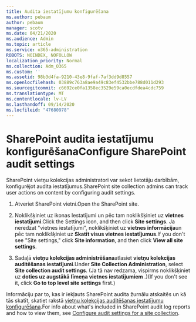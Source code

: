 ```yaml
---
title: Audita iestatījumu konfigurēšana
ms.author: pebaum
author: pebaum
manager: scotv
ms.date: 04/21/2020
ms.audience: Admin
ms.topic: article
ms.service: o365-administration
ROBOTS: NOINDEX, NOFOLLOW
localization_priority: Normal
ms.collection: Adm_O365
ms.custom: ''
ms.assetid: 98b3d4fa-9210-43e8-9faf-7af3dd9d8557
ms.openlocfilehash: 03889c763a8ae9a49c83ef4532bbe788d011d293
ms.sourcegitcommit: c6692ce0fa1358ec3529e59ca0ecdfdea4cdc759
ms.translationtype: MT
ms.contentlocale: lv-LV
ms.lasthandoff: 09/14/2020
ms.locfileid: "47680978"
---
```

# <a name="configure-sharepoint-audit-settings"></a><span data-ttu-id="8a299-102">SharePoint audita iestatījumu konfigurēšana</span><span class="sxs-lookup"><span data-stu-id="8a299-102">Configure SharePoint audit settings</span></span>

<span data-ttu-id="8a299-103">SharePoint vietņu kolekcijas administratori var sekot lietotāju darbībām, konfigurējot audita iestatījumus.</span><span class="sxs-lookup"><span data-stu-id="8a299-103">SharePoint site collection admins can track user actions on content by configuring audit settings.</span></span>
  
1. <span data-ttu-id="8a299-104">Atveriet SharePoint vietni.</span><span class="sxs-lookup"><span data-stu-id="8a299-104">Open the SharePoint site.</span></span>
    
2. <span data-ttu-id="8a299-105">Noklikšķiniet uz ikonas Iestatījumi un pēc tam noklikšķiniet uz **vietnes iestatījumi**.</span><span class="sxs-lookup"><span data-stu-id="8a299-105">Click the Settings icon, and then click **Site settings**.</span></span> <span data-ttu-id="8a299-106">Ja neredzat "vietnes iestatījumi", noklikšķiniet uz **vietnes informācija**un pēc tam noklikšķiniet uz **Skatīt visus vietnes iestatījumus**.</span><span class="sxs-lookup"><span data-stu-id="8a299-106">If you don't see "Site settings," click **Site information**, and then click **View all site settings**.</span></span>
    
3. <span data-ttu-id="8a299-107">Sadaļā **vietņu kolekcijas administrēšana**atlasiet **vietņu kolekcijas auditēšanas iestatījumi**.</span><span class="sxs-lookup"><span data-stu-id="8a299-107">Under **Site Collection Administration**, select **Site collection audit settings**.</span></span> <span data-ttu-id="8a299-108">(Ja tā nav redzama, vispirms noklikšķiniet uz **doties uz augstākā līmeņa vietnes iestatījumiem** .)</span><span class="sxs-lookup"><span data-stu-id="8a299-108">(If you don't see it, click **Go to top level site settings** first.)</span></span> 
    
<span data-ttu-id="8a299-109">Informāciju par to, kas ir iekļauts SharePoint audita žurnālu atskaitēs un kā tās skatīt, skatiet rakstā [vietņu kolekcijas auditēšanas iestatījumu konfigurēšana](https://go.microsoft.com/fwlink/?linkid=404050).</span><span class="sxs-lookup"><span data-stu-id="8a299-109">For info about what's included in SharePoint audit log reports and how to view them, see [Configure audit settings for a site collection](https://go.microsoft.com/fwlink/?linkid=404050).</span></span>
  

